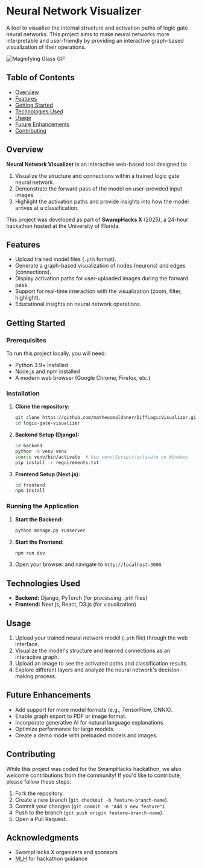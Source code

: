 # Neural Network Visualizer
 
A tool to visualize the internal structure and activation paths of logic gate neural networks. This project aims to make neural networks more interpretable and user-friendly by providing an interactive graph-based visualization of their operations.

![Magnifying Glass GIF](https://media3.giphy.com/media/v1.Y2lkPTc5MGI3NjExaXZtOTFlMjh5a3RnNnozMWNlaG85ZnIxMHhmNzNxcW9vOTBtMW54ciZlcD12MV9pbnRlcm5hbF9naWZfYnlfaWQmY3Q9Zw/2YMTiU37AgRXyjTX1q/giphy.gif)

## Table of Contents
- [Overview](#overview)
- [Features](#features)
- [Getting Started](#getting-started)
- [Technologies Used](#technologies-used)
- [Usage](#usage)
- [Future Enhancements](#future-enhancements)
- [Contributing](#contributing)

## Overview

**Neural Network Visualizer** is an interactive web-based tool designed to:
1. Visualize the structure and connections within a trained logic gate neural network.
2. Demonstrate the forward pass of the model on user-provided input images.
3. Highlight the activation paths and provide insights into how the model arrives at a classification.

This project was developed as part of **SwampHacks X** (2025), a 24-hour hackathon hosted at the University of Florida.

## Features

- Upload trained model files (`.pth` format).
- Generate a graph-based visualization of nodes (neurons) and edges (connections).
- Display activation paths for user-uploaded images during the forward pass.
- Support for real-time interaction with the visualization (zoom, filter, highlight).
- Educational insights on neural network operations.

## Getting Started

### Prerequisites

To run this project locally, you will need:

- Python 3.9+ installed
- Node.js and npm installed
- A modern web browser (Google Chrome, Firefox, etc.)

### Installation

1. **Clone the repository:**
   ```bash
   git clone https://github.com/matheusmaldaner/DiffLogicVisualizer.git
   cd logic-gate-visualizer
   ```

2. **Backend Setup (Django):**
   ```bash
   cd backend
   python -m venv venv
   source venv/bin/activate  # Use venv\Scripts\activate on Windows
   pip install -r requirements.txt
   ```

3. **Frontend Setup (Next.js):**
   ```bash
   cd frontend
   npm install
   ```

### Running the Application

1. **Start the Backend:**
   ```bash
   python manage.py runserver
   ```

2. **Start the Frontend:**
   ```bash
   npm run dev
   ```
   
3. Open your browser and navigate to `http://localhost:3000`.

## Technologies Used

- **Backend:** Django, PyTorch (for processing `.pth` files)
- **Frontend:** Next.js, React, D3.js (for visualization)

## Usage

1. Upload your trained neural network model (`.pth` file) through the web interface.
2. Visualize the model's structure and learned connections as an interactive graph.
3. Upload an image to see the activated paths and classification results.
4. Explore different layers and analyze the neural network's decision-making process.

## Future Enhancements

- Add support for more model formats (e.g., TensorFlow, ONNX).
- Enable graph export to PDF or image format.
- Incorporate generative AI for natural language explanations.
- Optimize performance for large models.
- Create a demo mode with preloaded models and images.

## Contributing

While this project was coded for the SwampHacks hackathon, we also welcome contributions from the community! If you'd like to contribute, please follow these steps:
1. Fork the repository.
2. Create a new branch (`git checkout -b feature-branch-name`).
3. Commit your changes (`git commit -m "Add a new feature"`).
4. Push to the branch (`git push origin feature-branch-name`).
5. Open a Pull Request.

## Acknowledgments

- SwampHacks X organizers and sponsors
- [MLH](https://mlh.io) for hackathon guidance
